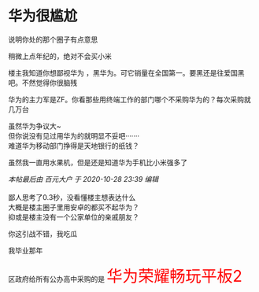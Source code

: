 # 华为很尴尬


说明你处的那个圈子有点意思

稍微上点年纪的，绝对不会买小米

楼主我知道你想鄙视华为 ，黑华为。可它销量在全国第一。要黑还是往爱国黑吧。不然觉得你很脑残

华为的主力军是ZF。你看那些用终端工作的部门哪个不采购华为的？每次采购就几万台

虽然华为争议大~<br />
但你说没有见过用华为的就明显不妥吧·······<br />
难道华为移动部门挣得是天地银行的纸钱？<img src="static/image/smiley/default/lol.gif" smilieid="12" border="0" alt="" />

虽然我一直用水果机，但是还是知道华为手机比小米强多了

<i class="pstatus"> 本帖最后由 百元大户 于 2020-10-28 23:39 编辑 </i><br />
<br />
鄙人思考了0.3秒，没看懂楼主想表达什么<br />
大概是楼主圈子里用安卓的都买不起华为？<br />
抑或是楼主没有一个公家单位的亲戚朋友？

你这引战不错，我吃瓜

我毕业那年<br />
<br />
区政府给所有公办高中采购的是 <font color="Red"><font size="6">华为荣耀畅玩平板2</font> </font>
